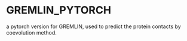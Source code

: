 # GREMLIN_PYTORCH
a pytorch version for GREMLIN, used to predict the protein contacts by coevolution method.
